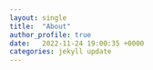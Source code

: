 ```yaml
---
layout: single
title:  "About"
author_profile: true
date:   2022-11-24 19:00:35 +0000
categories: jekyll update
---
```


